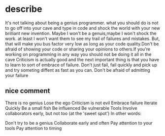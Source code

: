 # describe
It's not talking about being a genius programmer. 
what you should do is not to go off into your cave and type in code and shock the world with your new brilliant new invention. 
Maybe I won't be a genuis,maybe I won't shock the work. at least I won't want them to see my trail of failures and mistakes. But, that will make you bus factor very low as long as your code quality.Don't be afraid of showing your code or sharing your opinions to others.If you're working on programming in any way you should not be doing it all in the cave
Criticism is actually good and the next important thing is that you have to learn to sort of embrace of failure.
Don't just fail, fail quickly and pick up and try someting diffent as fast as you can.
Don't be afraid of admitting your failure 


## nice comment
There is no genius
Lose the ego
Criticism is not evil
Embrace failure
Iterate Quickly
Be a small fish
Be influenced
Be vulnerable
Tools
Involve collaborators early, but not too (at the 'sweet spot')
In other words:

Don't try to be a genius
Collaborate early and often
Pay attention to your tools
Pay attention to timing
